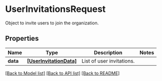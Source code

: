 # UserInvitationsRequest

Object to invite users to join the organization.

## Properties

| Name     | Type                                              | Description               | Notes |
| -------- | ------------------------------------------------- | ------------------------- | ----- |
| **data** | [**[UserInvitationData]**](UserInvitationData.md) | List of user invitations. |

[[Back to Model list]](README.md#documentation-for-models) [[Back to API list]](README.md#documentation-for-api-endpoints) [[Back to README]](README.md)
